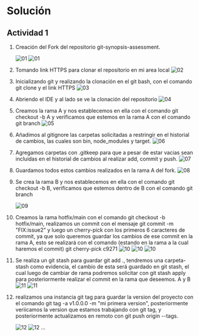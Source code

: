 # Solución

## Actividad 1

1. Creación del Fork del repositorio git-synopsis-assessment.

    ![01](./images/FORK0.png)
    ![01](./images/FORK1.png)

2. Tomando link HTTPS para clonar el repositorio en mi area local
    ![02](./images/FORK2.png)

3. Inicializando git y realizando la clonación en el git bash, con el comando git clone y el link HTTPS
    ![03](./images/FORK3.png)

4. Abriendo el IDE y al lado se ve la clonación del repositorio
    ![04](./images/FORK4.png)

5. Creamos la rama A y nos establecemos en ella con el comando git checkout -b A y verificamos que estemos en la rama A con el comando git branch
    ![05](./images/FORK5.png)

6. Añadimos al gitignore las carpetas solicitadas a restringir en el historial de cambios, las cuales son bin, node_modules y target.
    ![06](./images/FORK6.png)

7. Agregamos carpetas con .gitkeep para que a pesar de estar vacias sean incluidas en el historial de cambios al realizar add, commit y push.
    ![07](./images/FORK7.png)

8. Guardamos todos estos cambios realizados en la rama A del fork.
    ![08](./images/FORK8.png)

9. Se crea la rama B y nos establecemos en ella con el comando git checkout -b B, verificamos que estemos dentro de B con el comando git branch

    ![09](./images/FORK9.png)

10. Creamos la rama hotfix/main con el comando git checkout -b hotfix/main, realizamos un commit con el mensaje git commit -m "FIX:issue2" y luego un cherry-pick con los primeros 6 caracteres de commit, ya que solo queremos guardar los cambios de ese commit en la rama A, esto se realizará con el comando (estando en la rama a la cual haremos el commit) git cherry-pick c9271
    ![10](./images/FORK10.png)
    ![10](./images/FORK11.png)
    ![10](./images/FORK12.png)

11. Se realiza un git stash para guardar git add ., tendremos una carpeta-stash como evidencia, el cambio de esta será guardado en git stash, el cual luego de cambiar de rama podremos solicitar con git stash apply para posteriormente realizar el commit en la rama que deseemos. A y B
    ![11](./images/FORK13.png)
    ![11](./images/FORK14.png)

12. realizamos una instancia git tag para guardar la version del proyecto con el comando git tag -a v1.0.0.0 -m "mi primera version", posteriormente veriicamos la version que estamos trabajando con git tag, y posteriormente actualizamos en remoto con git push origin --tags.

    ![12](./images/FORK15.png)
    ![12](./images/FORK16.png)
    ...
